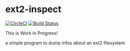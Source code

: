 
# ext2-inspect 
[![CircleCI](https://circleci.com/gh/sauercrowd/ext2-inspect.svg?style=svg)](https://circleci.com/gh/sauercrowd/ext2-inspect)
[![Build Status](https://travis-ci.org/sauercrowd/ext2-inspect.svg?branch=master)](https://travis-ci.org/sauercrowd/ext2-inspect)

This is Work in Progress!

a simple program to dump infos about an ext2 filesystem
